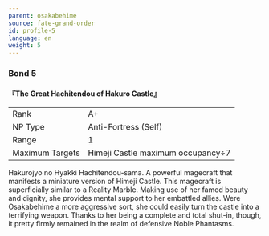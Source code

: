 ```yaml
---
parent: osakabehime
source: fate-grand-order
id: profile-5
language: en
weight: 5
---
```


### Bond 5

#### 『The Great Hachitendou of Hakuro Castle』

<table>
  <tr><td>Rank</td><td>A+</td></tr>
  <tr><td>NP Type</td><td>Anti-Fortress (Self)</td></tr>
  <tr><td>Range</td><td>1</td></tr>
  <tr><td>Maximum Targets</td><td>Himeji Castle maximum occupancy÷7</td></tr>
</table>

Hakurojyo no Hyakki Hachitendou-sama.
A powerful magecraft that manifests a miniature version of Himeji Castle. This magecraft is superficially similar to a Reality Marble.
Making use of her famed beauty and dignity, she provides mental support to her embattled allies. Were Osakabehime a more aggressive sort, she could easily turn the castle into a terrifying weapon. Thanks to her being a complete and total shut-in, though, it pretty firmly remained in the realm of defensive Noble Phantasms.
